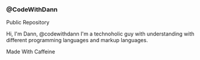 ### @CodeWithDann
Public Repository 

Hi, I'm Dann, @codewithdann
I'm a technoholic guy with understanding with different programming languages and markup languages. 

Made With Caffeine
